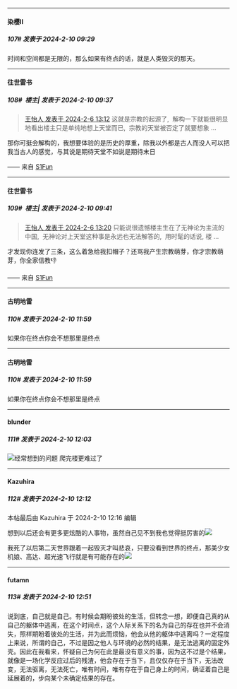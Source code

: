 
*****

####  染樱II  
##### 107#       发表于 2024-2-10 09:29

时间和空间都是无限的，那么如果有终点的话，就是人类毁灭的那天。


*****

####  往世雷书  
##### 108#         楼主| 发表于 2024-2-10 09:37

<blockquote><a href="httphttps://bbs.saraba1st.com/2b/forum.php?mod=redirect&amp;goto=findpost&amp;pid=63897075&amp;ptid=2170894" target="_blank">王怡人 发表于 2024-2-6 13:12</a>
这就是宗教的起源了,  解构一下就能很明显地看出楼主只是单纯地想上天堂而已,  宗教的天堂被否定了就要想象 ...</blockquote>
那你可挺会解构的，我想要体验的是历史的厚重，除我以外都是古人而没人可以把我当古人的感觉，与其说是期待天堂不如说是期待末日

—— 来自 [S1Fun](https://s1fun.koalcat.com)

*****

####  往世雷书  
##### 109#         楼主| 发表于 2024-2-10 09:41

<blockquote><a href="httphttps://bbs.saraba1st.com/2b/forum.php?mod=redirect&amp;goto=findpost&amp;pid=63897126&amp;ptid=2170894" target="_blank">王怡人 发表于 2024-2-6 13:20</a>
只能说很遗憾楼主生在了无神论为主流的中国,  无神论对上天堂这种事是永远也无法解答的,  用时髦的话说, 楼 ...</blockquote>
才发现你连发了三条，这么着急给我扣帽子？还骂我产生宗教萌芽，你才宗教萌芽，你全家信教👎

—— 来自 [S1Fun](https://s1fun.koalcat.com)


*****

####  古明地雷  
##### 110#       发表于 2024-2-10 11:59

如果你在终点你会不想那里是终点


*****

####  古明地雷  
##### 110#       发表于 2024-2-10 11:59

如果你在终点你会不想那里是终点

*****

####  blunder  
##### 111#       发表于 2024-2-10 12:03

<img src="https://static.saraba1st.com/image/smiley/face2017/001.png" referrerpolicy="no-referrer">经常想到的问题 爬完楼更难过了


*****

####  Kazuhira  
##### 112#       发表于 2024-2-10 12:12

 本帖最后由 Kazuhira 于 2024-2-10 12:16 编辑 

想到以后还会有更多更炫酷的人事物，虽然自己见不到我也觉得挺厉害的<img src="https://static.saraba1st.com/image/smiley/face2017/065.png" referrerpolicy="no-referrer">

我死了以后第二天世界跟着一起毁灭才叫悲哀，只要没看到世界的终点，那美少女机娘、高达、超光速飞行就是有可能存在的<img src="https://static.saraba1st.com/image/smiley/face2017/067.png" referrerpolicy="no-referrer">


*****

####  futamn  
##### 113#       发表于 2024-2-10 12:51

说到底，自己就是自己。有时候会期盼彼处的生活，但转念一想，即便自己真的从自己的躯体中逃离，在这个时间点，这个人际关系下的名为自己的存在也并不会消失，照样期盼着彼处的生活，并为此而烦恼，他会从他的躯体中逃离吗？一定程度上来说，所谓的自己，不过是因之他人与环境的必然的结果，是无法逃离的固定外壳。因此在我看来，怀疑自己为何在此是最没有意义的事，因为这不过是个结果，就像是一场化学反应过后的残渣，他会存在于当下，且仅仅存在于当下，无法改变，无法驱离，无法死亡，唯有时间，唯有存在于自己身上的时间，确证着自己是延展着的，步向某个未确定结果的存在。

